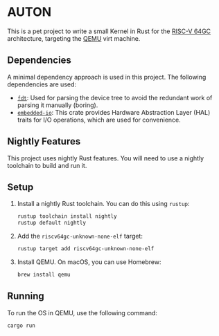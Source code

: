 # AUTON

This is a pet project to write a small Kernel in Rust for the [RISC-V 64GC](https://riscv.org/) architecture, targeting the [QEMU](https://www.qemu.org/) virt machine.

## Dependencies

A minimal dependency approach is used in this project. The following dependencies are used:
*   [`fdt`](https://crates.io/crates/fdt): Used for parsing the device tree to avoid the redundant work of parsing it manually (boring).
*   [`embedded-io`](https://crates.io/crates/embedded-io): This crate provides Hardware Abstraction Layer (HAL) traits for I/O operations, which are used for convenience.

## Nightly Features

This project uses nightly Rust features. You will need to use a nightly toolchain to build and run it.

## Setup

1.  Install a nightly Rust toolchain. You can do this using `rustup`:
    ```sh
    rustup toolchain install nightly
    rustup default nightly
    ```
2.  Add the `riscv64gc-unknown-none-elf` target:
    ```sh
    rustup target add riscv64gc-unknown-none-elf
    ```
3.  Install QEMU. On macOS, you can use Homebrew:
    ```sh
    brew install qemu
    ```

## Running

To run the OS in QEMU, use the following command:

```sh
cargo run
```
